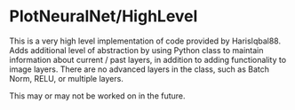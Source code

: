 # PlotNeuralNet/HighLevel

This is a very high level implementation of code provided by HarisIqbal88. Adds additional level of abstraction by using Python class to maintain information about current / past layers, in addition to adding functionality to image layers. There are no advanced layers in the class, such as Batch Norm, RELU, or multiple layers.

This may or may not be worked on in the future.
